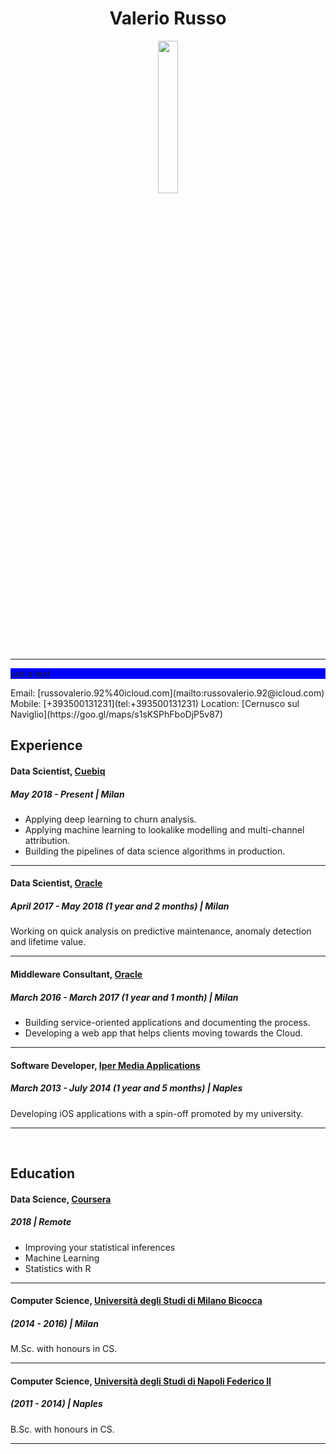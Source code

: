 <div align="center"><h1>Valerio Russo</h1><img src="picture.png" width="25%" height="25%"></div>

---

<p><div style="background-color: blue;">just a test</div></p>
Email: [russovalerio.92%40icloud.com](mailto:russovalerio.92@icloud.com)  
Mobile: [+393500131231](tel:+393500131231)  
Location: [Cernusco sul Naviglio](https://goo.gl/maps/s1sKSPhFboDjP5v87)

<br/>

## Experience

#### Data Scientist, [Cuebiq](https://www.cuebiq.com/)
##### May 2018 - Present | Milan

- Applying deep learning to churn analysis.
- Applying machine learning to lookalike modelling and multi-channel attribution.
- Building the pipelines of data science algorithms in production.

---

#### Data Scientist, [Oracle](https://www.oracle.com/)
##### April 2017 - May 2018 (1 year and 2 months) | Milan

Working on quick analysis on predictive maintenance, anomaly detection and lifetime value.

---

#### Middleware Consultant, [Oracle](https://www.oracle.com/)
##### March 2016 - March 2017 (1 year and 1 month) | Milan

- Building service-oriented applications and documenting the process.
- Developing a web app that helps clients moving towards the Cloud.

---

#### Software Developer, [Iper Media Applications](https://www.imapps.it/)
##### March 2013 - July 2014 (1 year and 5 months) | Naples

Developing iOS applications with a spin-off promoted by my university.

---

<br/>

## Education

#### Data Science, [Coursera](https://www.coursera.org/)
##### 2018 | Remote

- Improving your statistical inferences
- Machine Learning
- Statistics with R

---

#### Computer Science, [Università degli Studi di Milano Bicocca](https://en.unimib.it)
##### (2014 - 2016) | Milan

M.Sc. with honours in CS.

---

#### Computer Science, [Università degli Studi di Napoli Federico II](https://www.unina.it/en_GB/)
##### (2011 - 2014) | Naples

B.Sc. with honours in CS.

---

<br/>
